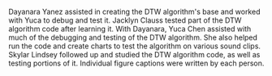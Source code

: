 Dayanara Yanez assisted in creating the DTW algorithm's base and worked with Yuca to debug and test it. Jacklyn Clauss tested part of the DTW algorithm code after learning it. With Dayanara, Yuca Chen assisted with much of the debugging and testing of the DTW algorithm. She also helped run the code and create charts to test the algorithm on various sound clips. Skylar Lindsey followed up and studied the DTW algorithm code, as well as testing portions of it. Individual figure captions were written by each person.
